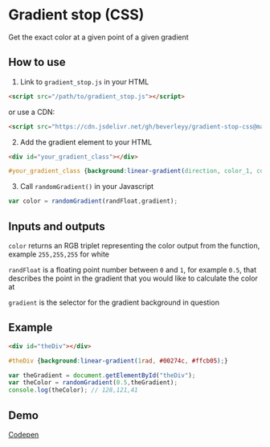 # Gradient stop (CSS)
Get the exact color at a given point of a given gradient

## How to use

1. Link to `gradient_stop.js` in your HTML

```html
<script src="/path/to/gradient_stop.js"></script>
```

or use a CDN:

```html
<script src="https://cdn.jsdelivr.net/gh/beverleyy/gradient-stop-css@master/js/gradient_stop.js"></script>
```

2. Add the gradient element to your HTML

```html
<div id="your_gradient_class"></div>
```

```css
#your_gradient_class {background:linear-gradient(direction, color_1, color_2);} /*add as many colors as you want*/
```

3. Call `randomGradient()` in your Javascript

```javascript
var color = randomGradient(randFloat,gradient);
```

## Inputs and outputs

`color` returns an RGB triplet representing the color output from the function, example `255,255,255` for white

`randFloat` is a floating point number between `0` and `1`, for example `0.5`, that describes the point in the gradient that you would like to calculate the color at

`gradient` is the selector for the gradient background in question

## Example

```html
<div id="theDiv"></div>
```

```css
#theDiv {background:linear-gradient(1rad, #00274c, #ffcb05);}
```

```javascript
var theGradient = document.getElementById("theDiv");
var theColor = randomGradient(0.5,theGradient);
console.log(theColor); // 128,121,41
```

## Demo

[Codepen](https://codepen.io/orbitalnight/pen/YzZQMjX)